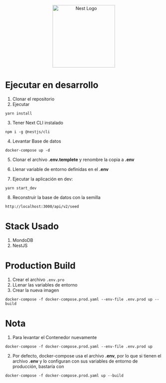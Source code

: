 <p align="center">
  <a href="http://nestjs.com/" target="blank"><img src="https://nestjs.com/img/logo-small.svg" width="200" alt="Nest Logo" /></a>
</p>

[circleci-image]: https://img.shields.io/circleci/build/github/nestjs/nest/master?token=abc123def456
[circleci-url]: https://circleci.com/gh/nestjs/nest

  <!--[![Backers on Open Collective](https://opencollective.com/nest/backers/badge.svg)](https://opencollective.com/nest#backer)
  [![Sponsors on Open Collective](https://opencollective.com/nest/sponsors/badge.svg)](https://opencollective.com/nest#sponsor)-->

# Ejecutar en desarrollo

1. Clonar el repositorio
2. Ejecutar
```
yarn install
```

3. Tener Next CLI instalado
```
npm i -g @nestjs/cli
```

4. Levantar Base de datos
```
docker-compose up -d
```

5. Clonar el archivo __.env.templete__ y renombre la copia a __.env__

6. Llenar variable de entorno definidas en el __.env__

7. Ejecutar la aplicación en dev:
```
yarn start_dev
```

8. Reconstruir la base de datos con la semilla
```
http://localhost:3000/api/v2/seed
```

# Stack Usado

1. MondoDB
2. NestJS

# Production Build

1. Crear el archivo ```.env.pro```
2. LLenar las variables de entorno
3. Crear la nueva imagen
```
docker-compose -f docker-compose.prod.yaml --env-file .env.prod up --build
```

# Nota
1. Para levantar el Contenedor nuevamente
```
docker-compose -f docker-compose.prod.yaml --env-file .env.prod up
```

2. Por defecto, docker-compose usa el archivo __.env__, por lo que si tienen el archivo __.env__ y lo configuran con sus variables de entorno de producción, bastaría con
```
docker-compose -f docker-compose.prod.yaml up --build
```